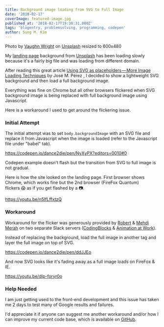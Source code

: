```yaml
---
title: Background image loading from SVG to Full Image
date: '2018-02-17'
coverImage: featured-image.jpg
published_at: '2018-02-17T19:38:31.000Z'
tags: 'blogentry, problemsolving, programming, codepen'
author: Sung M. Kim
---
```


Photo by [Vaughn Wright](https://unsplash.com/photos/okyXCkrhHHg?utm_source=unsplash&utm_medium=referral&utm_content=creditCopyText) on [Unsplash](https://unsplash.com/search/photos/around?utm_source=unsplash&utm_medium=referral&utm_content=creditCopyText) resized to 600x480

My [landing page](http://www.sungkim.co/) background from [Unsplash](https://unsplash.com/) has been loading slowly because it's a fairly big file and was loading from different domain.

After reading this great article [Using SVG as placeholders — More Image Loading Techniques](https://jmperezperez.com/svg-placeholders/) by José M. Pérez , I decided to show a lightweight SVG background and then load a full background image.

Everything was fine on Chrome but all other browsers flickered when SVG background image is being replaced with full background image using Javascript.

Here is a workaround I used to get around the flickering issue.

### Initial Attempt

The initial attempt was to set `body.backgroundImage` with an SVG file and replace it from Javascript when the image is loaded (refer to the Javascript file under "babel" tab).

https://codepen.io/dance2die/pen/NyXyPX?editors=0010#0

Codepen example doesn't flash but the transition from SVG to full image is not gradual.

Here is how the site looked on the landing page. First browser shows Chrome, which works fine but the 2nd browser (FireFox Quantum) flickers 😱 as if you get flashed by a 📷.

https://youtu.be/n5IfLffxtzQ

### Workaround

Workaround for the flicker was generously provided by [Robert](https://twitter.com/bytefluxio) & [Mehdi Merah](https://mehdi.cc) on two separate Slack servers ([CodingBlocks](https://www.codingblocks.net/slack/) & [Animation at Work](https://damp-lake-50659.herokuapp.com/)).

Instead of replacing the background, load the full image in another tag and layer the full image on top of SVG.

https://codepen.io/dance2die/pen/ddJJEo

And now SVG looks like it's fading away as a full image loads on FireFox & IE.

https://youtu.be/dlp-foryr0o

### Help Needed

I am just getting used to the front-end development and this issue has taken me 2 days to test many of Google results and failures.

I'd appreciate it if anyone can suggest me another workaround and/or how I can improve my current code base, which is available on [GitHub](https://github.com/dance2die/dance2die.github.io).

